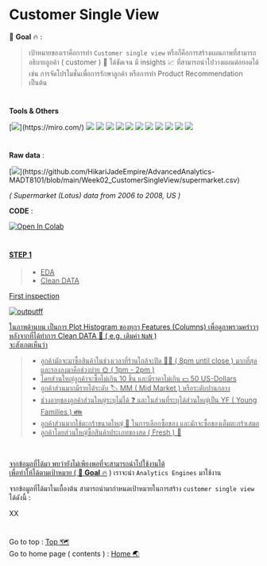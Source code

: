 # Customer Single View
:pushpin: **Goal** :fire: : 
> เป้าหมายของเราคือการทำ ```Customer single view``` หรือก็คือการสร้างแผนภาพที่สามารถอธิบายลูกค้า ( customer ) :standing_person: ได้ชัดเจน มี insights :chart_with_upwards_trend: ที่สามารถนำไปวางแผนต่อยอดได้ เช่น การจัดโปรโมชั่นเพื่อการรักษาลูกค้า หรือการทำ Product Recommendation เป็นต้น

#
**Tools & Others**

[![](https://img.shields.io/badge/tools-miro-rgb(244,208,63)?style=f?style=flat-square&logo=miro&logoColor=white)](https://miro.com/)
[![](https://img.shields.io/badge/code-python3.9-green?style=f?style=flat-square&logo=python&logoColor=white&color=2bbc8a)](https://www.python.org/)
[![](https://img.shields.io/badge/tools-jupyter-orange?style=f?style=flat-square&logo=jupyter&logoColor=white)](https://jupyter.org/)
[![](https://img.shields.io/badge/tools-SkLearn-green?style=f?style=flat-square&logo=scikitlearn&logoColor=white&color=2bbc8a)](https://scikit-learn.org/stable/)
[![](https://img.shields.io/badge/ML-KMeans-green?style=f?style=flat-square&logo=scikitlearn&logoColor=white&color=2bbc8a)](https://scikit-learn.org/stable/)
[![](https://img.shields.io/badge/ML-preprocessing-green?style=f?style=flat-square&logo=scikitlearn&logoColor=white&color=2bbc8a)](https://scikit-learn.org/stable/)
[![](https://img.shields.io/badge/tools-VSCode-blue?style=f?style=flat-square&logo=visualstudiocode&logoColor=white)](https://code.visualstudio.com/)
[![](https://img.shields.io/badge/tools-Pandas-green?style=f?style=flat-square&logo=pandas&logoColor=white&color=2bbc8a)](https://pandas.pydata.org/)
[![](https://img.shields.io/badge/tools-Numpy-green?style=f?style=flat-square&logo=numpy&logoColor=white&color=2bbc8a)](https://numpy.org/)
[![](https://img.shields.io/badge/OS-Mac-green?style=f?style=flat-square&logo=macos&logoColor=white)](https://www.apple.com/macos/ventura/)
[![](https://img.shields.io/badge/OS-Windows-green?style=f?style=flat-square&logo=windows&logoColor=white)](https://www.microsoft.com/)
[![](https://img.shields.io/badge/Git_Update-22_Jun_2023-brightgreen?style=f?style=flat-square&logo=github&logoColor=white)](https://github.com/)

#
**Raw data** : <br>

[![](https://img.shields.io/badge/Git-.CSV-rgb(208,211,212)?style=f?style=flat-square&logo=github&logoColor=white)](https://github.com/HikariJadeEmpire/AdvancedAnalytics-MADT8101/blob/main/Week02_CustomerSingleView/supermarket.csv)

*( Supermarket (Lotus) data from 2006 to 2008, US )*

**CODE** : <br>

<a href="https://colab.research.google.com/github/HikariJadeEmpire/AdvancedAnalytics-MADT8101/blob/main/Week02_CustomerSingleView/KMean_LostusAnalytic.ipynb"><img src="https://colab.research.google.com/assets/colab-badge.svg" alt="Open In Colab"/>

# <h4>STEP 1</h4>
> - EDA
> - Clean DATA

First inspection <br>

![outputff](https://github.com/HikariJadeEmpire/AdvancedAnalytics-MADT8101/assets/118663358/f456a7e9-847d-4661-9403-60214cf20f84)

ในภาพด้านบน เป็นการ Plot Histogram ของทุกๆ Features (Columns) เพื่อดูภาพรวมคร่าวๆ หลังจากที่ได้ทำการ Clean DATA :broom: ( e.g. เติมค่า ```NaN``` ) <br>
จะสังเกตเห็นว่า <br>

> - ลูกค้ามักจะมาซื้อสินค้าในช่วงเวลาที่ร้านใกล้จะปิด :no_entry_sign::convenience_store: ( 8pm until close ) มากที่สุด และรองลงมาคือช่วงบ่าย :sun_with_face: ( 1pm - 2pm )
> - โดยส่วนใหญ่ลูกค้าจะซื้อไม่เกิน 10 ชิ้น และมีราคาไม่เกิน  :dollar: 50 US-Dollars
> - ลูกค้าส่วนมากมีรายได้ระดับ :label: MM ( Mid Market ) หรือระดับปานกลาง
> - ช่วงอายุของลูกค้าส่วนใหญ่ระบุไม่ได้ :question: และในส่วนที่ระบุได้ส่วนใหญ่เป็น YF ( Young Families ) :family: 
> - ลูกค้าส่วนมากใช้ตะกร้าขนาดใหญ่ :shopping_cart: ในการเลือกซื้อของ และมักจะซื้อของเต็มตะกร้าเสมอ
> - ลูกค้าโดยส่วนใหญ่ซื้อสินค้าประเภทของสด ( Fresh ) :cut_of_meat:

<br>

จากข้อมูลที่ได้มา พบว่ายังไม่เพียงพอที่จะสามารถนำไปใช้งานได้ <br>
เพื่อทำให้ได้ตามเป้าหมาย ( [:pushpin: **Goal** :fire:](https://github.com/HikariJadeEmpire/AdvancedAnalytics-MADT8101/blob/main/Week02_CustomerSingleView/week02_describtion.md#customer-single-view) ) เราจะนำ ```Analytics Engines``` มาใช้งาน <br>

จากข้อมูลที่ได้มาในเบื้องต้น สามารถนำมากำหนดเป้าหมายในการสร้าง ```customer single view``` ได้ดังนี้ : <br>

XX

#
Go to top : [Top :world_map:](https://github.com/HikariJadeEmpire/AdvancedAnalytics-MADT8101/blob/main/Week02_CustomerSingleView/week02_describtion.md#customer-single-view) <br>
Go to home page ( contents ) : 
[Home :earth_asia:](https://github.com/HikariJadeEmpire/AdvancedAnalytics-MADT8101#advancedanalytics-madt8101)

